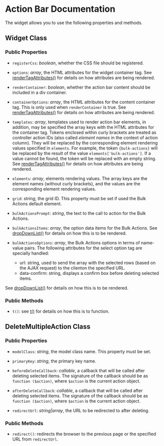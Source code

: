 Action Bar Documentation
=======================

The widget allows you to use the following properties and methods.

Widget Class
---------------

### Public Properties

  - `registerCss`: *boolean*, whether the CSS file should be registered.

  - `options`: *array*, the HTML attributes for the widget container tag. See [renderTagAttributes()] for details on how attributes are being rendered.

  - `renderContainer`: *boolean*, whether the action bar content should be included in a div container.

  - `containerOptions`: *array*, the HTML attributes for the content container tag. This is only used when `renderContainer` is true. See [renderTagAttributes()] for details on how attributes are being rendered.

  - `templates`: *array*, templates used to render action bar elements, in addition, may be specified the array keys with the HTML attributes for the container tag. Tokens enclosed within curly brackets are treated as controller action IDs (also called *element names* in the context of action column). They will be replaced by the corresponding element rendering values specified in `elements`. For example, the token `{bulk-actions}` will be replaced by the result of the value `elements['bulk-actions']`. If a value cannot be found, the token will be replaced with an empty string. See [renderTagAttributes()] for details on how attributes are being rendered.

  - `elements`: *array*, elements rendering values. The array keys are the element names (without curly brackets), and the values are the corresponding element rendering values.

  - `grid`: *string*, the grid ID. This property must be set if used the Bulk Actions default element.

  - `bulkActionsPrompt`: *string*, the text to the call to action for the Bulk Actions.

  - `bulkActionsItems`: *array*, the option data items for the Bulk Actions. See [dropDownList()] for details on how this is to be rendered.

  - `bulkActionsOptions`: *array*, the Bulk Actions options in terms of name-value pairs. The following attributes for the select option tag are specially handled:
    - url: string, used to send the array with the selected rows (based on the AJAX request) to the clienton the specified URL.
    - data-confirm: string, displays a confirm box before deleting selected items.

  See [dropDownList()] for details on how this is to be rendered.

### Public Methods

  - `t()`: see [t()] for details on how this is to function.

DeleteMultipleAction Class
--------------------------

### Public Properties

  - `modelClass`: *string*, the model class name. This property must be set.

  - `primaryKey`: *string*, the primary key name.

  - `beforeDeleteCallback`: *callable*, a callback that will be called after deleting selected items. The signature of the callback should be as `function ($action)`, where `$action` is the current action object.

  - `afterDeleteCallback`: *callable*, a callback that will be called after deleting selected items. The signature of the callback should be as `function ($action)`, where `$action` is the current action object.

  - `redirectUrl`: *string|array*, the URL to be redirected to after deleting.

### Public Methods

  - `redirect()`: redirects the browser to the previous page or the specified URL from `redirectUrl`.

[renderTagAttributes()]:http://www.yiiframework.com/doc-2.0/yii-helpers-basehtml.html#renderTagAttributes()-detail
[dropDownList()]:http://www.yiiframework.com/doc-2.0/yii-helpers-basehtml.html#dropDownList()-detail
[t()]:http://www.yiiframework.com/doc-2.0/yii-baseyii.html#t()-detail
